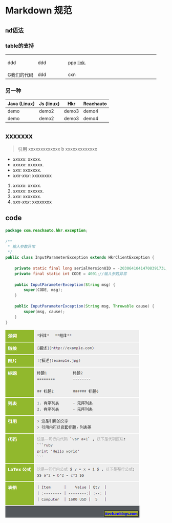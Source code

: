 # Markdown 规范


## `md语法`

### table的支持

<table class="tg">
  <col width="20%">
  <col width="20%">
  <col width="60%">
  <tr>
    <td>ddd</td>
    <td>ddd</td>
    <td>
      <p>
       ppp
        <a href="https://botbot.me/freenode/docker/#" target="_blank">link</a>.
      </p>
    </td>
  </tr>
  <tr>
    <td>G我们的代码</td>
    <td>ddd</td>
    <td>
      cxn
    </td>
  </tr>
</table>

### 另一种
| **Java** (Linux) | **Js** (linux) | **Hkr** | **Reachauto** |
|-------------|---------------|----|------------|
| demo | demo2 | demo3 | demo4 |
| demo | demo2 | demo3 | demo4 |


## xxxxxxx

> 引用 xxxxxxxxxxxxx b xxxxxxxxxxxxx

  * *xxxxx*: xxxxx.
  * *xxxxx*: xxxxxx.
  * *xxx*: xxxxxxx.
  * *xxx-xxx*: xxxxxxxx
1.  *xxxxx*: xxxxx.
2.  *xxxxx*: xxxxxx.
3.  *xxx*: xxxxxxx.
4.  *xxx-xxx*: xxxxxxxx

## code
```java
package com.reachauto.hkr.exception;

/**
 * 输入参数异常
 */
public class InputParameterException extends HkrClientException {

    private static final long serialVersionUID = -2030641041470839173L;
    private final static int CODE = 4001;//输入参数异常

    public InputParameterException(String msg) {
        super(CODE, msg);
    }

    public InputParameterException(String msg, Throwable cause) {
        super(msg, cause);
    }
}
```
![示例](211438200988939.png)